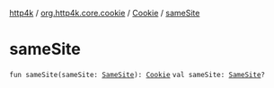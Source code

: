 [http4k](../../index.md) / [org.http4k.core.cookie](../index.md) / [Cookie](index.md) / [sameSite](./same-site.md)

# sameSite

`fun sameSite(sameSite: `[`SameSite`](../-same-site/index.md)`): `[`Cookie`](index.md)
`val sameSite: `[`SameSite`](../-same-site/index.md)`?`